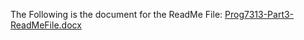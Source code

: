 The Following is the document for the ReadMe File:
[Prog7313-Part3-ReadMeFile.docx](https://github.com/user-attachments/files/20658551/Prog7313-Part3-ReadMeFile.docx)

